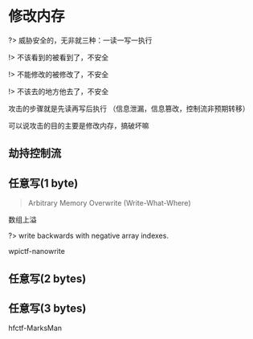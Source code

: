 # 修改内存

?> 威胁安全的，无非就三种：一读一写一执行

!> 不该看到的被看到了，不安全

!> 不能修改的被修改了，不安全

!> 不该去的地方他去了，不安全

攻击的步骤就是先读再写后执行
（信息泄漏，信息篡改，控制流非预期转移）

可以说攻击的目的主要是修改内存，搞破坏嘛

## 劫持控制流


## 任意写(1 byte)

> Arbitrary Memory Overwrite (Write-What-Where) 

数组上溢

?> write backwards with negative array indexes.

wpictf-nanowrite

## 任意写(2 bytes)

## 任意写(3 bytes)

hfctf-MarksMan
